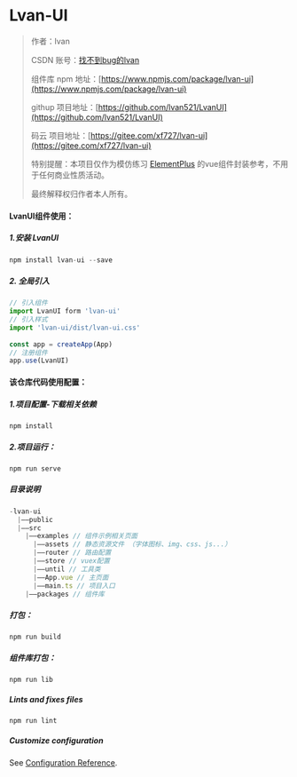 # Lvan-UI

> 作者：lvan
>
> CSDN 账号：[找不到bug的lvan](https://blog.csdn.net/l508742729)
>
> 组件库 npm 地址：[https://www.npmjs.com/package/lvan-ui](https://www.npmjs.com/package/lvan-ui)
>
> githup 项目地址：[https://github.com/lvan521/LvanUI](https://github.com/lvan521/LvanUI)
>
> 码云 项目地址：[https://gitee.com/xf727/lvan-ui](https://gitee.com/xf727/lvan-ui)
>
> 特别提醒：本项目仅作为模仿练习 [ElementPlus](https://element-plus.gitee.io/#/zh-CN/component/installation) 的vue组件封装参考，不用于任何商业性质活动。
>
>最终解释权归作者本人所有。



#### LvanUI组件使用：
##### 1.安装 LvanUI

```javascript
npm install lvan-ui --save
```

##### 2. 全局引入

```javascript
// 引入组件
import LvanUI form 'lvan-ui'
// 引入样式
import 'lvan-ui/dist/lvan-ui.css'
 
const app = createApp(App)
// 注册组件
app.use(LvanUI)

```

#### 该仓库代码使用配置：
##### 1.项目配置-下载相关依赖

```
npm install
```

##### 2.项目运行：
```
npm run serve
```

##### 目录说明
```javascript
-lvan-ui
  |——public
  |——src
    |——examples // 组件示例相关页面
      |——assets // 静态资源文件 （字体图标、img、css、js...）
      |——router // 路由配置
      |——store // vuex配置
      |——until // 工具类
      |——App.vue // 主页面
      |——main.ts // 项目入口
    |——packages // 组件库
```

##### 打包：
```
npm run build
```

##### 组件库打包：
```
npm run lib
```

##### Lints and fixes files
```
npm run lint
```

##### Customize configuration
See [Configuration Reference](https://cli.vuejs.org/config/).



